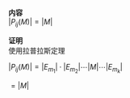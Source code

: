 **内容**  
 $|P_{ij}(M)|=|M|$   
  
**证明**  
使用拉普拉斯定理  
  
 $|P_{ij}(M)|=|E_{m_1}|\cdot |E_{m_2}|\cdots |M|  
\cdots |E_{m_k}|$   
  
 $=|M|$   
